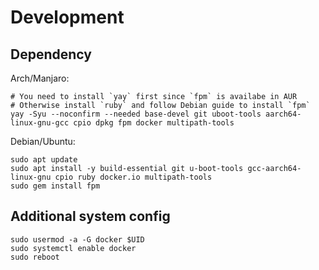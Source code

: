 # Development

## Dependency

Arch/Manjaro:

```
# You need to install `yay` first since `fpm` is availabe in AUR
# Otherwise install `ruby` and follow Debian guide to install `fpm`
yay -Syu --noconfirm --needed base-devel git uboot-tools aarch64-linux-gnu-gcc cpio dpkg fpm docker multipath-tools
```

Debian/Ubuntu:

```
sudo apt update
sudo apt install -y build-essential git u-boot-tools gcc-aarch64-linux-gnu cpio ruby docker.io multipath-tools
sudo gem install fpm
```

## Additional system config

```
sudo usermod -a -G docker $UID
sudo systemctl enable docker
sudo reboot
```
